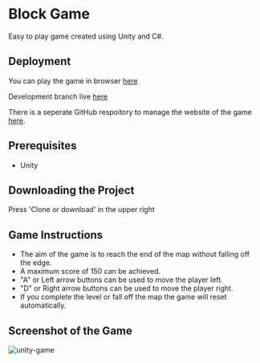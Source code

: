 # Block Game
Easy to play game created using Unity and C#.

## Deployment
You can play the game in browser [here](https://block-game.netlify.app/)

Development branch live [here](https://block-game-develop.netlify.app/)

There is a seperate GitHub respoitory to manage the website of the game [here](https://github.com/conranpearce/unity-block-game-website).

## Prerequisites
- Unity

## Downloading the Project
Press 'Clone or download' in the upper right

## Game Instructions
- The aim of the game is to reach the end of the map without falling off the edge. 
- A maximum score of 150 can be achieved. 
- "A" or Left arrow buttons can be used to move the player left. 
- "D" or Right arrow buttons can be used to move the player right. 
- If you complete the level or fall off the map the game will reset automatically.

## Screenshot of the Game
![unity-game](https://user-images.githubusercontent.com/54678624/75148603-efe69b80-56f7-11ea-9def-c8580a767728.png)
